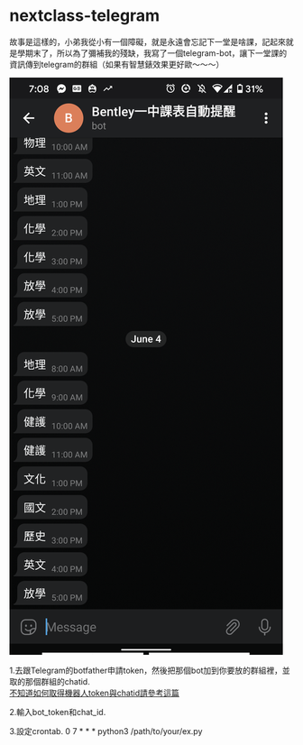 # nextclass-telegram

故事是這樣的，小弟我從小有一個障礙，就是永遠會忘記下一堂是啥課，記起來就是學期末了，所以為了彌補我的殘缺，我寫了一個telegram-bot，讓下一堂課的資訊傳到telegram的群組（如果有智慧錶效果更好歐～～～）

<img src="./pic.png">

1.去跟Telegram的botfather申請token，然後把那個bot加到你要放的群組裡，並取的那個群組的chatid.<br>
<a href="https://stackoverflow.com/questions/32423837/telegram-bot-how-to-get-a-group-chat-id" target="_blank" title="">不知道如何取得機器人token與chatid請參考這篇</a><br>

2.輸入bot_token和chat_id.

3.設定crontab.
0 7 * * * python3 /path/to/your/ex.py
